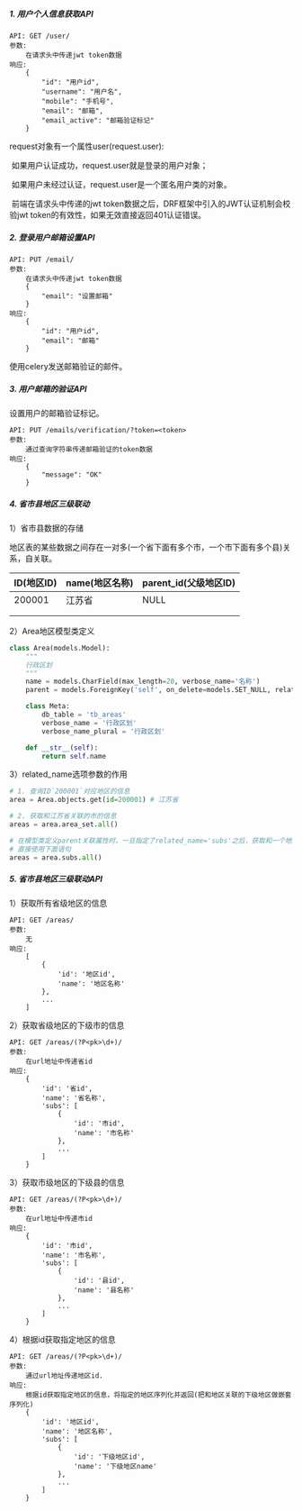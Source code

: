 ##### 1. 用户个人信息获取API

```http
API: GET /user/
参数:
	在请求头中传递jwt token数据
响应:
	{
		"id": "用户id",
        "username": "用户名",
        "mobile": "手机号",
        "email": "邮箱",
        "email_active": "邮箱验证标记"
	}
```

request对象有一个属性user(request.user):

​	如果用户认证成功，request.user就是登录的用户对象；

​	如果用户未经过认证，request.user是一个匿名用户类的对象。

​	前端在请求头中传递的jwt token数据之后，DRF框架中引入的JWT认证机制会校验jwt token的有效性，如果无效直接返回401认证错误。

##### 2. 登录用户邮箱设置API

```http
API: PUT /email/
参数:
	在请求头中传递jwt token数据
	{
        "email": "设置邮箱"
	}
响应:
	{
        "id": "用户id",
        "email": "邮箱"
	}
```

使用celery发送邮箱验证的邮件。

##### 3. 用户邮箱的验证API

设置用户的邮箱验证标记。

```http
API: PUT /emails/verification/?token=<token>
参数:
	通过查询字符串传递邮箱验证的token数据
响应:
	{
        "message": "OK"
	}
```

##### 4. 省市县地区三级联动

1）省市县数据的存储

地区表的某些数据之间存在一对多(一个省下面有多个市，一个市下面有多个县)关系，自关联。

| ID(地区ID) | name(地区名称) | parent_id(父级地区ID) |
| ---------- | -------------- | --------------------- |
| 200001     | 江苏省         | NULL                  |
|            |                |                       |
|            |                |                       |

2）Area地区模型类定义

```python
class Area(models.Model):
    """
    行政区划
    """
    name = models.CharField(max_length=20, verbose_name='名称')
    parent = models.ForeignKey('self', on_delete=models.SET_NULL, related_name='subs', null=True, blank=True, verbose_name='上级行政区划')

    class Meta:
        db_table = 'tb_areas'
        verbose_name = '行政区划'
        verbose_name_plural = '行政区划'

    def __str__(self):
        return self.name
```

3）related_name选项参数的作用

```python
# 1. 查询ID`200001`对应地区的信息
area = Area.objects.get(id=200001) # 江苏省

# 2. 获取和江苏省关联的市的信息 
areas = area.area_set.all()

# 在模型类定义parent关联属性时，一旦指定了related_name='subs'之后，获取和一个地区关联的下级地区时，
# 直接使用下面语句
areas = area.subs.all()
```

##### 5. 省市县地区三级联动API

1）获取所有省级地区的信息

```http
API: GET /areas/
参数:
	无
响应:
	[
        {
            'id': '地区id',
            'name': '地区名称'
        },
        ...
	]
```

2）获取省级地区的下级市的信息

```http
API: GET /areas/(?P<pk>\d+)/
参数:
	在url地址中传递省id
响应:
	{
        'id': '省id',
        'name': '省名称',
        'subs': [
            {
                'id': '市id',
                'name': '市名称'
            },
            ...
        ]
	}
```

3）获取市级地区的下级县的信息

```http
API: GET /areas/(?P<pk>\d+)/
参数:
	在url地址中传递市id
响应:
	{
        'id': '市id',
        'name': '市名称',
        'subs': [
            {
                'id': '县id',
                'name': '县名称'
            },
            ...
        ]
	}
```



4）根据id获取指定地区的信息

```http
API: GET /areas/(?P<pk>\d+)/
参数:
	通过url地址传递地区id.
响应:
	根据id获取指定地区的信息，将指定的地区序列化并返回(把和地区关联的下级地区做嵌套序列化)
	{
        'id': '地区id',
        'name': '地区名称',
        'subs': [
            {
                'id': '下级地区id',
                'name': '下级地区name'
            },
            ...
        ]
	}
```













